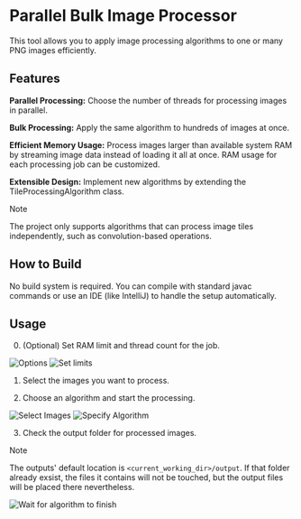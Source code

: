 # Parallel Bulk Image Processor

This tool allows you to apply image processing algorithms to one or many PNG images efficiently.
## Features

__Parallel Processing:__ Choose the number of threads for processing images in parallel.

__Bulk Processing:__ Apply the same algorithm to hundreds of images at once.

__Efficient Memory Usage:__ Process images larger than available system RAM by streaming image data instead of loading it all at once. RAM usage for each processing job can be customized.

__Extensible Design:__ Implement new algorithms by extending the TileProcessingAlgorithm class.

>[!NOTE]  
>The project only supports algorithms that can process image tiles independently, such as convolution-based operations.


## How to Build

No build system is required. You can compile with standard javac commands or use an IDE (like IntelliJ) to handle the setup automatically.
## Usage

0. (Optional) Set RAM limit and thread count for the job.

![Options](https://github.com/user-attachments/assets/597e0943-2e83-42af-829d-117f7c3f6e10)
![Set limits](https://github.com/user-attachments/assets/2f3a4d3d-de96-4ec5-944f-101d0eaa96d7)

1. Select the images you want to process.

3. Choose an algorithm and start the processing.

![Select Images](https://github.com/user-attachments/assets/7f0d7a17-f48b-487c-8d9b-c7cc9f0d445c)
![Specify Algorithm](https://github.com/user-attachments/assets/19f46c10-ad12-44c9-b1de-6ea5ac49bafd)


3. Check the output folder for processed images.
>[!NOTE]
>The outputs' default location is `<current_working_dir>/output`.
>If that folder already exsist, the files it contains will not be touched, but the output files will be placed there nevertheless.

![Wait for algorithm to finish](https://github.com/user-attachments/assets/d05c0901-36e0-42b0-9e6a-66d6cd6ed8f3)
